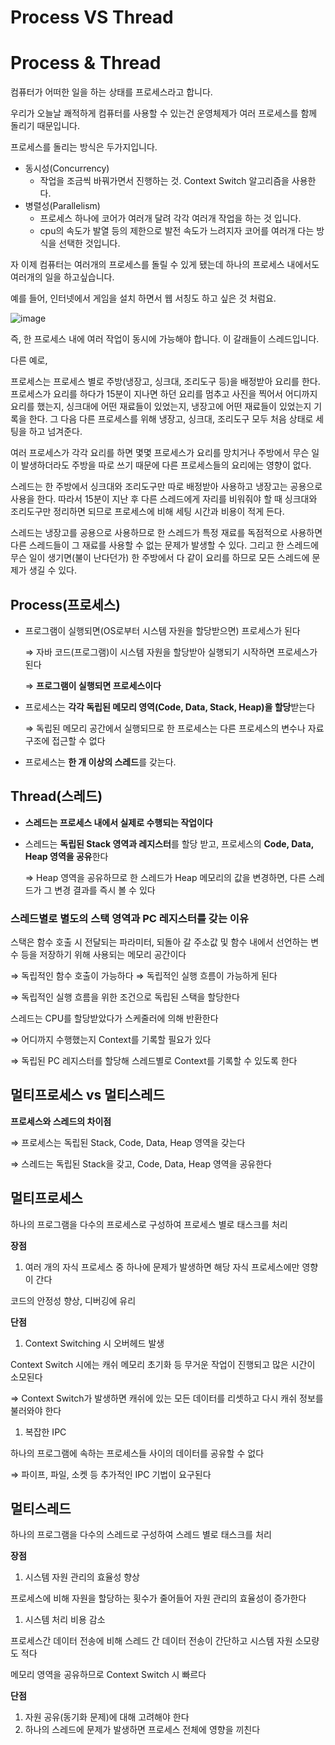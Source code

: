 # Process VS Thread

# Process & Thread

컴퓨터가 어떠한 일을 하는 상태를  프로세스라고 합니다.

우리가 오늘날 쾌적하게 컴퓨터를 사용할 수 있는건 운영체제가 여러 프로세스를 함께 돌리기 때문입니다.

프로세스를 돌리는 방식은 두가지입니다.

- 동시성(Concurrency)
    - 작업을 조금씩 바꿔가면서 진행하는 것. Context Switch 알고리즘을 사용한다.
- 병렬성(Parallelism)
    - 프로세스 하나에 코어가 여러개 달려 각각 여러개 작업을 하는 것 입니다.
    - cpu의 속도가 발열 등의 제한으로 발전 속도가 느려지자 코어를 여러개 다는 방식을 선택한 것입니다.

자 이제 컴퓨터는 여러개의 프로세스를 돌릴 수 있게 됐는데 하나의 프로세스 내에서도 여러개의 일을 하고싶습니다.

예를 들어, 인터넷에서 게임을 설치 하면서 웹 서칭도 하고 싶은 것 처럼요.

![image](https://user-images.githubusercontent.com/81351313/174815613-e0863f1f-5618-42cb-a619-d56c2ec89e85.png)

즉, 한 프로세스 내에 여러 작업이 동시에 가능해야 합니다. 이 갈래들이 스레드입니다.

다른 예로,

프로세스는 프로세스 별로 주방(냉장고, 싱크대, 조리도구 등)을 배정받아 요리를 한다. 프로세스가 요리를 하다가 15분이 지나면 하던 요리를 멈추고 사진을 찍어서 어디까지 요리를 했는지, 싱크대에 어떤 재료들이 있었는지, 냉장고에 어떤 재료들이 있었는지 기록을 한다. 그 다음 다른 프로세스를 위해 냉장고, 싱크대, 조리도구 모두 처음 상태로 세팅을 하고 넘겨준다.

여러 프로세스가 각각 요리를 하면 몇몇 프로세스가 요리를 망치거나 주방에서 무슨 일이 발생하더라도 주방을 따로 쓰기 때문에 다른 프로세스들의 요리에는 영향이 없다.

스레드는 한 주방에서 싱크대와 조리도구만 따로 배정받아 사용하고 냉장고는 공용으로 사용을 한다. 따라서 15분이 지난 후 다른 스레드에게 자리를 비워줘야 할 때 싱크대와 조리도구만 정리하면 되므로 프로세스에 비해 세팅 시간과 비용이 적게 든다.

스레드는 냉장고를 공용으로 사용하므로 한 스레드가 특정 재료를 독점적으로 사용하면 다른 스레드들이 그 재료를 사용할 수 없는 문제가 발생할 수 있다. 그리고 한 스레드에 무슨 일이 생기면(불이 난다던가) 한 주방에서 다 같이 요리를 하므로 모든 스레드에 문제가 생길 수 있다.

## Process(프로세스)

- 프로그램이 실행되면(OS로부터 시스템 자원을 할당받으면) 프로세스가 된다
    
    ⇒ 자바 코드(프로그램)이 시스템 자원을 할당받아 실행되기 시작하면 프로세스가 된다
    
    ⇒ **프로그램이 실행되면 프로세스이다**
    
- 프로세스는 **각각 독립된 메모리 영역(Code, Data, Stack, Heap)을 할당**받는다
    
    ⇒ 독립된 메모리 공간에서 실행되므로 한 프로세스는 다른 프로세스의 변수나 자료 구조에 접근할 수 없다
    
- 프로세스는 **한 개 이상의 스레드**를 갖는다.

## Thread(스레드)

- **스레드는 프로세스 내에서 실제로 수행되는 작업이다**
- 스레드는 **독립된 Stack 영역과 레지스터**를 할당 받고, 프로세스의 **Code, Data, Heap 영역을 공유**한다
    
    ⇒ Heap 영역을 공유하므로 한 스레드가 Heap 메모리의 값을 변경하면, 다른 스레드가 그 변경 결과를 즉시 볼 수 있다
    

### 스레드별로 별도의 스택 영역과 PC 레지스터를 갖는 이유

스택은 함수 호출 시 전달되는 파라미터, 되돌아 갈 주소값 및 함수 내에서 선언하는 변수 등을 저장하기 위해 사용되는 메모리 공간이다

⇒ 독립적인 함수 호출이 가능하다 ⇒ 독립적인 실행 흐름이 가능하게 된다

⇒ 독립적인 실행 흐름을 위한 조건으로 독립된 스택을 할당한다

스레드는 CPU를 할당받았다가 스케줄러에 의해 반환한다

⇒ 어디까지 수행했는지 Context를 기록할 필요가 있다

⇒ 독립된 PC 레지스터를 할당해 스레드별로 Context를 기록할 수 있도록 한다

## 멀티프로세스 vs 멀티스레드

**프로세스와 스레드의 차이점**

⇒ 프로세스는 독립된 Stack, Code, Data, Heap 영역을 갖는다

⇒ 스레드는 독립된 Stack을 갖고, Code, Data, Heap 영역을 공유한다

## 멀티프로세스

하나의 프로그램을 다수의 프로세스로 구성하여 프로세스 별로 태스크를 처리

**장점**

1. 여러 개의 자식 프로세스 중 하나에 문제가 발생하면 해당 자식 프로세스에만 영향이 간다

코드의 안정성 향상, 디버깅에 유리

**단점**

1. Context Switching 시 오버헤드 발생

Context Switch 시에는 캐쉬 메모리 초기화 등 무거운 작업이 진행되고 많은 시간이 소모된다

⇒ Context Switch가 발생하면 캐쉬에 있는 모든 데이터를 리셋하고 다시 캐쉬 정보를 불러와야 한다

1. 복잡한 IPC

하나의 프로그램에 속하는 프로세스들 사이의 데이터를 공유할 수 없다

⇒ 파이프, 파일, 소켓 등 추가적인 IPC 기법이 요구된다

## 멀티스레드

하나의 프로그램을 다수의 스레드로 구성하여 스레드 별로 태스크를 처리

**장점**

1. 시스템 자원 관리의 효율성 향상

프로세스에 비해 자원을 할당하는 횟수가 줄어들어 자원 관리의 효율성이 증가한다

1. 시스템 처리 비용 감소

프로세스간 데이터 전송에 비해 스레드 간 데이터 전송이 간단하고 시스템 자원 소모량도 적다

메모리 영역을 공유하므로 Context Switch 시 빠르다

**단점**

1. 자원 공유(동기화 문제)에 대해 고려해야 한다
2. 하나의 스레드에 문제가 발생하면 프로세스 전체에 영향을 끼친다
